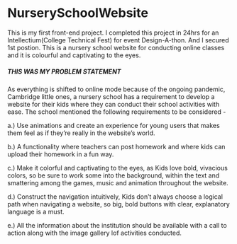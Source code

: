 # NurserySchoolWebsite
This is my first front-end project. I completed this project in 24hrs for an Intellectium(College Technical Fest) for event Design-A-thon. And I secured 1st postion.
This is a nursery school website for conducting online classes and it is colourful and captivating to the eyes. 

##### THIS WAS MY PROBLEM STATEMENT #####

As everything is shifted to online mode because of
the ongoing pandemic, Cambridge little ones, a
nursery school has a requirement to develop a
website for their kids where they can conduct their
school activities with ease.
The school mentioned the following requirements to
be considered -

a.) Use animations and create an experience for
young users that makes them feel as if
they’re really in the website’s world.

b.) A functionality where teachers can post
homework and where kids can upload their
homework in a fun way.

c.) Make it colorful and captivating to the eyes,
as Kids love bold, vivacious colors, so be
sure to work some into the background,
within the text and smattering among the
games, music and animation throughout the
website.

d.) Construct the navigation intuitively, Kids
don’t always choose a logical path when
navigating a website, so big, bold buttons
with clear, explanatory language is a must.

e.) All the information about the institution
should be available with a call to action along
with the image gallery lof activities
conducted.
